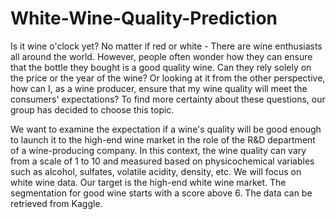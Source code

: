 # White-Wine-Quality-Prediction
Is it wine o'clock yet? No matter if red or white - There are wine enthusiasts all around
the world. However, people often wonder how they can ensure that the bottle they bought
is a good quality wine. Can they rely solely on the price or the year of the wine? Or
looking at it from the other perspective, how can I, as a wine producer, ensure that my
wine quality will meet the consumers' expectations? To find more certainty about these
questions, our group has decided to choose this topic.


We want to examine the expectation if a wine's quality will be good enough to launch it
to the high-end wine market in the role of the R&D department of a wine-producing
company. In this context, the wine quality can vary from a scale of 1 to 10 and measured
based on physicochemical variables such as alcohol, sulfates, volatile acidity, density,
etc. We will focus on white wine data. Our target is the high-end white wine market. The
segmentation for good wine starts with a score above 6. The data can be retrieved from
Kaggle.

